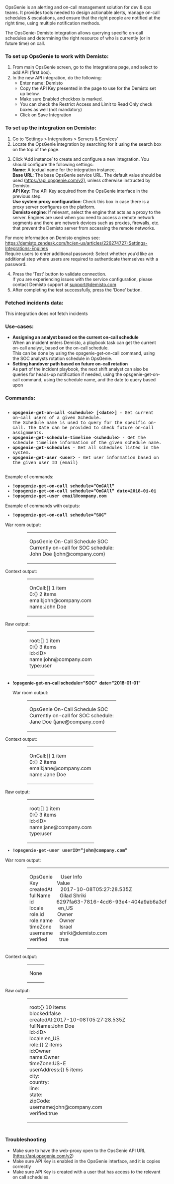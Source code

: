 <p>OpsGenie is an alerting and on-call management solution for dev &amp; ops teams. It provides tools needed to design actionable alerts, manage on-call schedules &amp; escalations, and ensure that the right people are notified at the right time, using multiple notification methods.</p>
<p>The OpsGenie-Demisto integration allows querying specific on-call schedules and determining the right resource of who is currently (or in future time) on call.</p>
<h3>To set up OpsGenie to work with Demisto:</h3>
<ol>
<li>From main OpsGenie screen, go to the Integrations page, and select to add API (first box).</li>
<li>In the new API integration, do the following:
<ul>
<li>Enter name: Demisto</li>
<li>Copy the API Key presented in the page to use for the Demisto set up below.</li>
<li>Make sure Enabled checkbox is marked.</li>
<li>You can check the Restrict Access and Limit to Read Only check boxes as well (not mandatory)</li>
<li>Click on Save Integration</li>
</ul>
</li>
</ol>
<h3>To set up the integration on Demisto:</h3>
<ol>
<li>Go to ‘Settings &gt; Integrations &gt; Servers &amp; Services’</li>
<li>Locate the OpsGenie integration by searching for it using the search box on the top of the page.</li>
</ol>
<ol start="3">
<li>Click ‘Add instance’ to create and configure a new integration. You should configure the following settings:<br><strong>Name</strong>: A textual name for the integration instance.<br> <strong>Base URL</strong>: The base OpsGenie service URL. The default value should be used (<a style="background-color: #ffffff;" href="https://api.opsgenie.com/v2)">https://api.opsgenie.com/v2)</a>, unless otherwise instructed by Demisto.<br><strong>API Key</strong>: The API Key acquired from the OpsGenie interface in the previous step.<br><strong>Use system proxy configuration</strong>: Check this box in case there is a proxy server configures on the platform.<br><strong>Demisto engine</strong>: If relevant, select the engine that acts as a proxy to the server. Engines are used when you need to access a remote network segments and there are network devices such as proxies, firewalls, etc. that prevent the Demisto server from accessing the remote networks.</li>
</ol>
<p class="wysiwyg-indent4">For more information on Demisto engines see:<br> <a href="https://support.demisto.com/hc/en-us/articles/226274727-Settings-Integrations-Engines">https://demisto.zendesk.com/hc/en-us/articles/226274727-Settings-Integrations-Engines</a><br> Require users to enter additional password: Select whether you’d like an additional step where users are required to authenticate themselves with a password.</p>
<ol start="4">
<li>Press the ‘Test’ button to validate connection.<br> If you are experiencing issues with the service configuration, please contact Demisto support at <a href="mailto:support@demisto.com">support@demisto.com</a>
</li>
<li>After completing the test successfully, press the ‘Done’ button.</li>
</ol>
<h3>Fetched incidents data:</h3>
<p>This integration does not fetch incidents </p>
<h3>
<a id="user-content-top-2-3-use-cases" class="anchor" href="https://github.com/demisto/server/wiki/Document-structure:-Integrations#top-2-3-use-cases" aria-hidden="true"></a>Use-cases:</h3>
<ul>
<li>
<strong>Assigning an analyst based on the current on-call schedule</strong><br>When an incident enters Demisto, a playbook task can get the current on-call analyst, based on the on-call schedule.<br>This can be done by using the opsgenie-get-on-call command, using the SOC analysts rotation schedule in OpsGenie.</li>
<li>
<strong>Setting handover path based on future on-call rotation</strong><br>As part of the incident playbook, the next shift analyst can also be queries for heads-up notification if needed, using the opsgenie-get-on-call command, using the schedule name, and the date to query based upon</li>
</ul>
<h3>Commands:</h3>
<div class="row top-padded">
<div class="five wide break-word column integration-command-name">
<ul>
<li style="font-family: courier;">
<strong>opsgenie-get-on-call &lt;schedule&gt; [&lt;date&gt;] - </strong>Get current on-call users of a given Schedule.<br> The Schedule name is used to query for the specific on-call. The Date can be provided to check future on-call assignments.</li>
<li style="font-family: courier;">
<strong>opsgenie-get-schedule-timeline &lt;schedule&gt; - </strong>Get the schedule timeline information of the given schedule name.</li>
<li style="font-family: courier;">
<strong>opsgenie-get-schedules - </strong>Get all schedules listed in the system.</li>
<li style="font-family: courier;">
<strong>opsgenie-get-user &lt;user&gt; - </strong>Get user information based on the given user ID (email)</li>
</ul>
</div>
</div>
<p>Example of commands:</p>
<ul>
<li style="font-family: courier;"><strong>!opsgenie-get-on-call schedule="OnCAll" </strong></li>
<li style="font-family: courier;"><strong>!opsgenie-get-on-call schedule="OnCAll" date=2018-01-01</strong></li>
<li style="font-family: courier;"><strong>!opsgenie-get-user email@company.com</strong></li>
</ul>
<p>Example of commands with outputs:</p>
<ul>
<li style="font-family: courier;"><strong>!opsgenie-get-on-call schedule="SOC"  </strong></li>
</ul>
<p class="wysiwyg-indent6">War room output:</p>
<table style="margin-left: 70px;">
<tbody>
<tr>
<td>
<p>OpsGenie On-Call Schedule SOC<br>Currently on-call for SOC schedule:<br>John Doe (john@company.com)</p>
</td>
</tr>
</tbody>
</table>
<p class="wysiwyg-indent6">Context output:</p>
<table style="margin-left: 70px;">
<tbody>
<tr>
<td>
<p>OnCall:[] 1 item<br>0:{} 2 items<br>email:john@company.com<br>name:John Doe</p>
</td>
</tr>
</tbody>
</table>
<p class="wysiwyg-indent6">Raw output:</p>
<table style="margin-left: 70px;">
<tbody>
<tr>
<td>
<p>root:[] 1 item<br>0:{} 3 items<br>id:&lt;ID&gt;<br>name:john@company.com<br>type:user </p>
</td>
</tr>
</tbody>
</table>
<ul>
<li>
<strong>!opsgenie-get-on-call schedule="SOC"  date="2018-01-01"</strong>
<p>War room output:</p>
</li>
</ul>
<table style="margin-left: 70px;">
<tbody>
<tr>
<td>
<p>OpsGenie On-Call Schedule SOC<br>Currently on-call for SOC schedule:<br>Jane Doe (jane@company.com)</p>
</td>
</tr>
</tbody>
</table>
<p class="wysiwyg-indent6">Context output:</p>
<table style="margin-left: 70px;">
<tbody>
<tr>
<td>
<p>OnCall:[] 1 item<br>0:{} 2 items<br>email:jane@company.com<br>name:Jane Doe</p>
</td>
</tr>
</tbody>
</table>
<p class="wysiwyg-indent6">Raw output:</p>
<table style="margin-left: 70px;">
<tbody>
<tr>
<td>
<p>root:[] 1 item<br>0:{} 3 items<br>id:&lt;ID&gt;<br>name:jane@company.com<br>type:user </p>
</td>
</tr>
</tbody>
</table>
<ul>
<li style="font-family: courier;"><strong>!opsgenie-get-user userID="john@company.com"  </strong></li>
</ul>
<p class="wysiwyg-indent6">War room output:</p>
<table style="margin-left: 70px;">
<tbody>
<tr>
<td>
<p>OpsGenie      User Info<br>Key              Value<br>createdAt      2017-10-08T05:27:28.535Z<br>fullName       Gilad Shriki<br>id                 6297fa63-7816-4cd6-93e4-404a9ab6a3cf<br>locale           en_US<br>role.id          Owner<br>role.name     Owner<br>timeZone      Israel<br>username     shriki@demisto.com<br>verified         true</p>
</td>
</tr>
</tbody>
</table>
<p class="wysiwyg-indent6">Context output:</p>
<table style="margin-left: 70px;">
<tbody>
<tr>
<td>
<p>None</p>
</td>
</tr>
</tbody>
</table>
<p class="wysiwyg-indent6">Raw output:</p>
<table style="margin-left: 70px;">
<tbody>
<tr>
<td>
<p>root:{} 10 items<br>blocked:false<br>createdAt:2017-10-08T05:27:28.535Z<br>fullName:John Doe<br>id:&lt;ID&gt;<br>locale:en_US<br>role:{} 2 items<br>id:Owner<br>name:Owner<br>timeZone:US-E<br>userAddress:{} 5 items<br>city:<br>country:<br>line:<br>state:<br>zipCode:<br>username:john@company.com<br>verified:true</p>
</td>
</tr>
</tbody>
</table>
<h3>
<a id="user-content-troubleshooting" class="anchor" href="https://github.com/demisto/server/wiki/Document-structure:-Integrations#troubleshooting" aria-hidden="true"></a><br>Troubleshooting</h3>
<ul>
<li>Make sure to have the web-proxy open to the OpsGenie API URL (<a href="https://api.opsgenie.com/v2">https://api.opsgenie.com/v2</a>)</li>
<li>Make sure API Key is enabled in the OpsGenie interface, and it is copies correctly</li>
<li>Make sure API Key is created with a user that has access to the relevant on call schedules.</li>
</ul>
<div class="row top-padded"> </div>